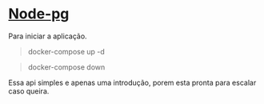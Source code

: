 # [Node-pg](https://node-postgres.com/features/connecting)

Para iniciar a aplicação.

> docker-compose up -d

> docker-compose down

Essa api simples e apenas uma introdução, porem esta pronta para escalar caso queira.
